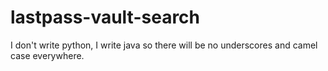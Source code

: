 # lastpass-vault-search

I don't write python, I write java so there will be no underscores and camel case everywhere.
